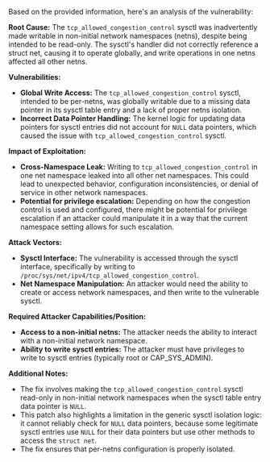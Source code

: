 Based on the provided information, here's an analysis of the vulnerability:

**Root Cause:**
The `tcp_allowed_congestion_control` sysctl was inadvertently made writable in non-initial network namespaces (netns), despite being intended to be read-only. The sysctl's handler did not correctly reference a struct net, causing it to operate globally, and write operations in one netns affected all other netns.

**Vulnerabilities:**
- **Global Write Access:** The `tcp_allowed_congestion_control` sysctl, intended to be per-netns, was globally writable due to a missing data pointer in its sysctl table entry and a lack of proper netns isolation.
- **Incorrect Data Pointer Handling:** The kernel logic for updating data pointers for sysctl entries did not account for `NULL` data pointers, which caused the issue with `tcp_allowed_congestion_control` sysctl.

**Impact of Exploitation:**
- **Cross-Namespace Leak:** Writing to `tcp_allowed_congestion_control` in one net namespace leaked into all other net namespaces. This could lead to unexpected behavior, configuration inconsistencies, or denial of service in other network namespaces.
- **Potential for privilege escalation:** Depending on how the congestion control is used and configured, there might be potential for privilege escalation if an attacker could manipulate it in a way that the current namespace setting allows for such escalation.

**Attack Vectors:**
- **Sysctl Interface:** The vulnerability is accessed through the sysctl interface, specifically by writing to `/proc/sys/net/ipv4/tcp_allowed_congestion_control`.
- **Net Namespace Manipulation:** An attacker would need the ability to create or access network namespaces, and then write to the vulnerable sysctl.

**Required Attacker Capabilities/Position:**
- **Access to a non-initial netns:** The attacker needs the ability to interact with a non-initial network namespace.
- **Ability to write sysctl entries:** The attacker must have privileges to write to sysctl entries (typically root or CAP_SYS_ADMIN).

**Additional Notes:**
- The fix involves making the `tcp_allowed_congestion_control` sysctl read-only in non-initial network namespaces when the sysctl table entry data pointer is `NULL`.
- This patch also highlights a limitation in the generic sysctl isolation logic: it cannot reliably check for `NULL` data pointers, because some legitimate sysctl entries use `NULL` for their data pointers but use other methods to access the `struct net`.
- The fix ensures that per-netns configuration is properly isolated.